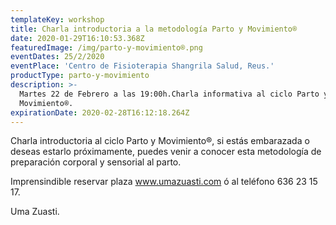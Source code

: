 ```yaml
---
templateKey: workshop
title: Charla introductoria a la metodología Parto y Movimiento®
date: 2020-01-29T16:10:53.368Z
featuredImage: /img/parto-y-movimiento®.png
eventDates: 25/2/2020
eventPlace: 'Centro de Fisioterapia Shangrila Salud, Reus.'
productType: parto-y-movimiento
description: >-
  Martes 22 de Febrero a las 19:00h.Charla informativa al ciclo Parto y
  Movimiento®.
expirationDate: 2020-02-28T16:12:18.264Z
---
```

Charla introductoria al ciclo Parto y Movimiento®, si estás embarazada o deseas estarlo próximamente, puedes venir a conocer esta metodología de preparación corporal y sensorial al parto.

Imprensindible reservar plaza www.umazuasti.com ó al teléfono 636 23 15 17.

Uma Zuasti.
